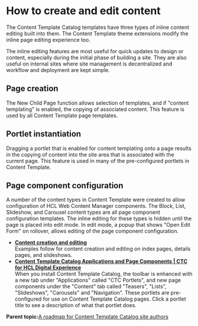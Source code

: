 # How to create and edit content 

The Content Template Catalog templates have three types of inline content editing built into them. The Content Template theme extensions modify the inline page editing experience too.

The inline editing features are most useful for quick updates to design or content, especially during the initial phase of building a site. They are also useful on internal sites where site management is decentralized and workflow and deployment are kept simple.

## Page creation

The New Child Page function allows selection of templates, and if "content templating" is enabled, the copying of associated content. This feature is used by all Content Template page templates.

## Portlet instantiation

Dragging a portlet that is enabled for content templating onto a page results in the copying of content into the site area that is associated with the current page. This feature is used in many of the pre-configured portlets in Content Template.

## Page component configuration

A number of the content types in Content Template were created to allow configuration of HCL Web Content Manager components. The Block, List, Slideshow, and Carousel content types are all page component configuration templates. The inline editing for these types is hidden until the page is placed into edit mode. In edit mode, a popup that shows "Open Edit Form" on rollover, allows editing of the page component configuration.

-   **[Content creation and editing ](../ctc/ctc_arch_inline_edit.md)**  
Examples follow for content creation and editing on index pages, details pages, and slideshows.
-   **[Content Template Catalog Applications and Page Components \| CTC for HCL Digital Experience](../ctc/ctc_arch_portpal.md)**  
When you install Content Template Catalog, the toolbar is enhanced with a new tab under "Applications" called "CTC Portlets", and new page components under the "Content" tab called "Teasers", "Lists", "Slideshows", "Carousels" and "Navigation". These portlets are pre-configured for use on Content Template Catalog pages. Click a portlet title to see a description of what that portlet does.

**Parent topic:**[A roadmap for Content Template Catalog site authors ](../ctc/ctc_gs_authors.md)

